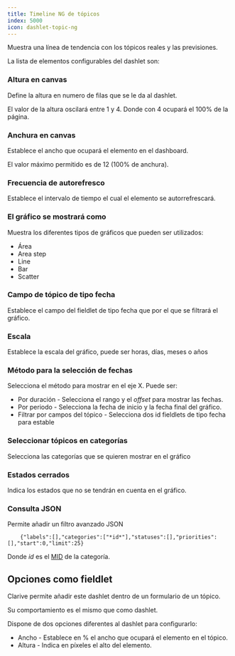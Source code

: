 ```yaml
---
title: Timeline NG de tópicos
index: 5000
icon: dashlet-topic-ng
---
```


Muestra una línea de tendencia con los tópicos reales y las previsiones.

La lista de elementos configurables del dashlet son:

### Altura en canvas

Define la altura en numero de filas que se le da al dashlet.

El valor de la altura oscilará entre 1 y 4. Donde con 4 ocupará el 100% de la página.

### Anchura en canvas

Establece el ancho que ocupará el elemento en el dashboard.

El valor máximo permitido es de 12 (100% de anchura).


### Frecuencia de autorefresco

Establece el intervalo de tiempo el cual el elemento se autorrefrescará.


### El gráfico se mostrará como

Muestra los diferentes tipos de gráficos que pueden ser utilizados:

- Área
- Area step
- Line
- Bar
- Scatter

### Campo de tópico de tipo fecha

Establece el campo del fieldlet de tipo fecha que por el que se filtrará el gráfico.

### Escala

Establece la escala del gráfico,  puede ser horas, días, meses o años


### Método para la selección de fechas

Selecciona el método para mostrar en el eje X. Puede ser:

- Por duración - Selecciona el rango y el *offset* para mostrar las fechas.
- Por periodo - Selecciona la fecha de inicio y la fecha final del gráfico.
- Filtrar por campos del tópico - Selecciona dos id fieldlets de tipo fecha para estable


### Seleccionar tópicos en categorías

Selecciona las categorías que se quieren mostrar en el gráfico

### Estados cerrados

Indica los estados que no se tendrán en cuenta en el gráfico.

### Consulta JSON

Permite añadir un filtro avanzado JSON

        {"labels":[],"categories":["*id*"],"statuses":[],"priorities":[],"start":0,"limit":25}


Donde *id* es el [MID](concepts/mid) de la categoría.


## Opciones como fieldlet

Clarive permite añadir este dashlet dentro de un formulario de un tópico.

Su comportamiento es el mismo que como dashlet.

Dispone de dos opciones diferentes al dashlet para configurarlo:

- Ancho - Establece en % el ancho que ocupará el elemento en el tópico.
- Altura - Indica en píxeles el alto del elemento.
